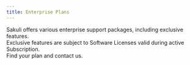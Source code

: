 ```yaml
---
title: Enterprise Plans
---
```


Sakuli offers various enterprise support packages, including exclusive features.  
Exclusive features are subject to Software Licenses valid during active Subscription.  
Find your plan and contact us.
